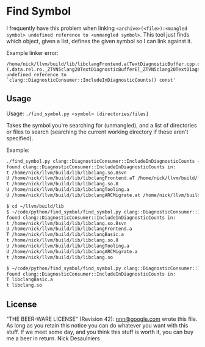 # Find Symbol

I frequently have this problem when linking
`<archive>(<file>):<mangled symbol> undefined reference to <unmangled symbol>`.
This tool just finds which object, given a list, defines the given symbol so I
can link against it.

Example linker error:
```
/home/nick/llvm/build/lib/libclangFrontend.a(TextDiagnosticBuffer.cpp.o):(.data.rel.ro._ZTVN5clang20TextDiagnosticBufferE[_ZTVN5clang20TextDiagnosticBufferE]+0x40): undefined reference to `clang::DiagnosticConsumer::IncludeInDiagnosticCounts() const'
```

## Usage

Usage: `./find_symbol.py <symbol> [directories/files]`

Takes the symbol you're searching for (unmangled), and a list of directories
or files to search (searching the current working directory if these aren't
specified).

Example:
```sh
./find_symbol.py clang::DiagnosticConsumer::IncludeInDiagnosticCounts ~/llvm/build/lib
found clang::DiagnosticConsumer::IncludeInDiagnosticCounts in:
t /home/nick/llvm/build/lib/libclang.so.8svn
U /home/nick/llvm/build/lib/libclangFrontend.aT /home/nick/llvm/build/lib/libclangBasic.a
t /home/nick/llvm/build/lib/libclang.so.8
U /home/nick/llvm/build/lib/libclangTooling.a
U /home/nick/llvm/build/lib/libclangARCMigrate.at /home/nick/llvm/build/lib/libclang.so

$ cd ~/llvm/build/lib
$ ~/code/python/find_symbol/find_symbol.py clang::DiagnosticConsumer::IncludeInDiagnosticCounts
found clang::DiagnosticConsumer::IncludeInDiagnosticCounts in:
t /home/nick/llvm/build/lib/libclang.so.8svn
U /home/nick/llvm/build/lib/libclangFrontend.a
T /home/nick/llvm/build/lib/libclangBasic.a
t /home/nick/llvm/build/lib/libclang.so.8
U /home/nick/llvm/build/lib/libclangTooling.a
U /home/nick/llvm/build/lib/libclangARCMigrate.a
t /home/nick/llvm/build/lib/libclang.so

$ ~/code/python/find_symbol/find_symbol.py clang::DiagnosticConsumer::IncludeInDiagnosticCounts libclangBasic.a libclang.so
found clang::DiagnosticConsumer::IncludeInDiagnosticCounts in:
T libclangBasic.a
t libclang.so
```

## License

"THE BEER-WARE LICENSE" (Revision 42):
<nnn@google.com> wrote this file.  As long as you retain this notice you
can do whatever you want with this stuff. If we meet some day, and you think
this stuff is worth it, you can buy me a beer in return.   Nick Desaulniers
